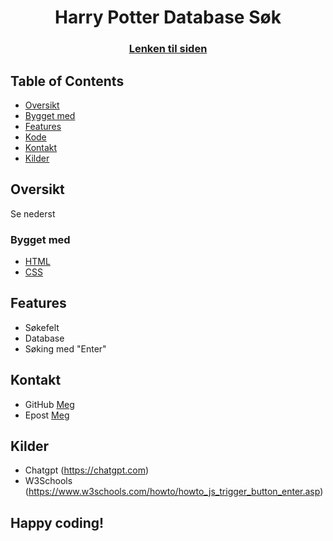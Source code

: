 <h1 align="center">Harry Potter Database Søk</h1> 
<div align="center"> 
    <h3> 
        <a href="rettlaks.github.io/Harry-Potter-database/"> Lenken til siden 
        </a> 
    </h3> 
</div> 
<!-- TABLE OF CONTENTS -->

## Table of Contents

- [Oversikt](#oversikt)
- [Bygget med](#bygget-med)
- [Features](#features)
- [Kode](#kode)
- [Kontakt](#Kontakt)
- [Kilder](#kilder)

<!-- OVERVIEW -->
## Oversikt
Se nederst

### Bygget med
- [HTML](https://www.w3schools.com/html/)
- [CSS](https://www.w3schools.com/css/default.asp)


## Features
- Søkefelt
- Database
- Søking med "Enter"


## Kontakt
- GitHub [Meg](https://github.com/RettLaks)
- Epost [Meg](mailto:simenhei@afk.no)

## Kilder
- Chatgpt (https://chatgpt.com)
- W3Schools (https://www.w3schools.com/howto/howto_js_trigger_button_enter.asp)


## Happy coding!
